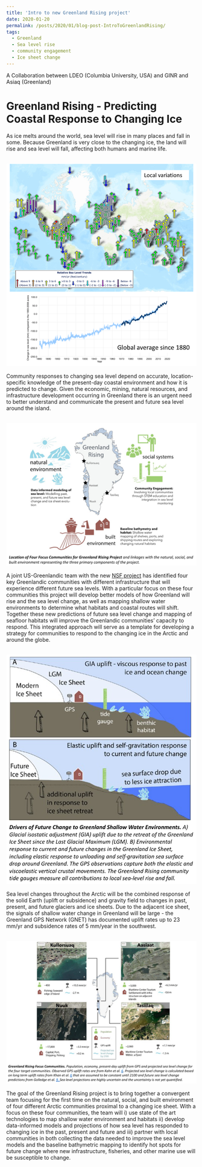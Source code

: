 ```yaml
---
title: 'Intro to new Greenland Rising project'
date: 2020-01-20
permalink: /posts/2020/01/blog-post-IntroToGreenlandRising/
tags:
  - Greenland
  - Sea level rise
  - community engagement
  - Ice sheet change
---
```


A Collaboration between LDEO (Columbia University, USA) and GINR and Asiaq (Greenland)

Greenland Rising - Predicting Coastal Response to Changing Ice
======
As ice melts around the world, sea level will rise in many places and fall in some.  Because Greenland is very close to the changing ice, the land will rise and sea level will fall, affecting both humans and marine life.

<br/><img src='/assets/img/global_tide_gauge_network.png'><br/>

Community responses to changing sea level depend on accurate, location-specific knowledge of the present-day coastal environment and how it is predicted to change. Given the economic, mining, natural resources, and infrastructure development occurring in Greenland there is an urgent need to better understand and communicate the present and future sea level around the island.

<br/><img src='/assets/img/NNA_3systems_austerman.png'><br/>

A joint US-Greenlandic team with the new [NSF project](https://www.nsf.gov/funding/pgm_summ.jsp?pims_id=505594 "NSF: NNA") has identified four key Greenlandic communities with different infrastructure that will experience different future sea levels. With a particular focus on these four communities this project will develop better models of how Greenland will rise and the sea level change, as well as mapping shallow water environments to determine what habitats and coastal routes will shift. Together these new predictions of future sea level change and mapping of seafloor habitats will improve the Greenlandic communities’ capacity to respond.  This integrated approach will serve as a template for developing a strategy for communities to respond to the changing ice in the Arctic and around the globe.

<br/><img src='/assets/img/GIA_cartoon.png'><br/>

Sea level changes throughout the Arctic will be the combined response of the solid Earth (uplift or subsidence) and gravity field to changes in past, present, and future glaciers and ice sheets. Due to the adjacent ice sheet, the signals of shallow water change in Greenland will be large - the Greenland GPS Network (GNET) has documented uplift rates up to 23 mm/yr and subsidence rates of 5 mm/year in the southwest.

<br/><img src='/assets/img/NNA_four_communities.png'><br/>

The goal of the Greenland Rising project is to bring together a convergent team focusing for the first time on the natural, social, and built environment of four different Arctic communities proximal to a changing ice sheet. With a focus on these four communities, the team will i) use state of the art technologies to map shallow water environment and habitats ii) develop data-informed models and projections of how sea level has responded to changing ice in the past, present and future and iii) partner with local communities in both collecting the data needed to improve the sea level models and the baseline bathymetric mapping to identify hot spots for future change where new infrastructure, fisheries, and other marine use will be susceptible to change.

